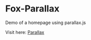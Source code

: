 # Fox-Parallax

Demo of a homepage using parallax.js

Visit here: [Parallax](https://tooboi.github.io/Fox-Parallax/)
